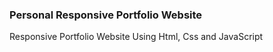 ### Personal Responsive Portfolio Website
Responsive Portfolio Website Using Html, Css and JavaScript